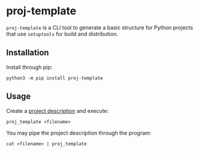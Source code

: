 proj-template
=============

`proj-template` is a CLI tool to generate a basic structure for Python
projects that use `setuptools` for build and distribution.


Installation
------------

Install through pip:

```
python3 -m pip install proj-template
```


Usage
-----

Create a [project description](config_example.yml) and execute:

```
proj_template <filename>
```

You may pipe the project description through the program:

```
cat <filename> | proj_template
```

